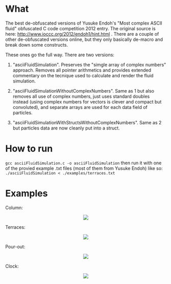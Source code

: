 # What

The best de-obfuscated versions of Yusuke Endoh's "Most complex ASCII fluid" obfuscated C code competition 2012 entry.
The original source is here: http://www.ioccc.org/2012/endoh1/hint.html . There are a couple of other de-obfuscated versions online, but they only basically de-macro and break down some constructs.

These ones go the full way. There are two versions:

1. "asciiFluidSimulation". Preserves the "simgle array of complex numbers" approach. Removes all pointer arithmetics and provides extended commentary on the tecnique used to calculate and render the fluid simulation.

2. "asciiFluidSimulationWithoutComplexNumbers". Same as 1 but also removes all use of complex numbers, just uses standard doubles instead (using complex numbers for vectors is clever and compact but convoluted), and separate arrays are used for each data field of particles.

3. "asciiFluidSimulationWithStructsWithoutComplexNumbers". Same as 2 but particles data are now cleanly put into a struct.

# How to run
```gcc asciiFluidSimulation.c -o asciiFluidSimulation```
then run it with one of the provied example .txt files (most of them from Yusuke Endoh) like so:
```./asciiFluidSimulation < ./examples/terraces.txt```

# Examples

Column:
<p align="center">
  <img src="https://raw.githubusercontent.com/davidedc/Ascii-fluid-simulation-deobfuscated/master/readme-images/column.gif">
</p>

Terraces:
<p align="center">
  <img src="https://raw.githubusercontent.com/davidedc/Ascii-fluid-simulation-deobfuscated/master/readme-images/terraces.gif">
</p>

Pour-out:
<p align="center">
  <img src="https://raw.githubusercontent.com/davidedc/Ascii-fluid-simulation-deobfuscated/master/readme-images/pour-out.gif">
</p>

Clock:
<p align="center">
  <img src="https://raw.githubusercontent.com/davidedc/Ascii-fluid-simulation-deobfuscated/master/readme-images/clock.gif">
</p>
